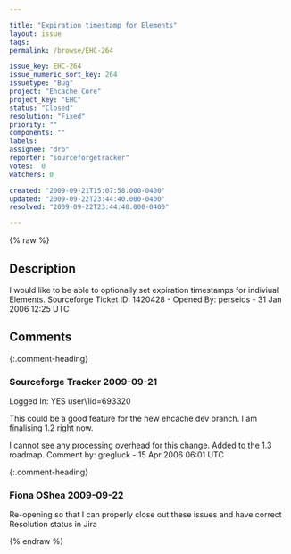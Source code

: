 ```yaml
---

title: "Expiration timestamp for Elements"
layout: issue
tags: 
permalink: /browse/EHC-264

issue_key: EHC-264
issue_numeric_sort_key: 264
issuetype: "Bug"
project: "Ehcache Core"
project_key: "EHC"
status: "Closed"
resolution: "Fixed"
priority: ""
components: ""
labels: 
assignee: "drb"
reporter: "sourceforgetracker"
votes:  0
watchers: 0

created: "2009-09-21T15:07:58.000-0400"
updated: "2009-09-22T23:44:40.000-0400"
resolved: "2009-09-22T23:44:40.000-0400"

---
```




{% raw %}



## Description

<div markdown="1" class="description">

I would like to be able to optionally set expiration
timestamps for indiviual Elements.
Sourceforge Ticket ID: 1420428 - Opened By: perseios - 31 Jan 2006 12:25 UTC

</div>

## Comments


{:.comment-heading}
### **Sourceforge Tracker** <span class="date">2009-09-21</span>

<div markdown="1" class="comment">

Logged In: YES 
user\1id=693320

This could be a good feature for the new ehcache dev branch. I am finalising 1.2 
right now. 

I cannot see any processing overhead for this change. Added to the 1.3 
roadmap.
Comment by: gregluck - 15 Apr 2006 06:01 UTC

</div>


{:.comment-heading}
### **Fiona OShea** <span class="date">2009-09-22</span>

<div markdown="1" class="comment">

Re-opening so that I can properly close out these issues and have correct Resolution status in Jira

</div>



{% endraw %}
